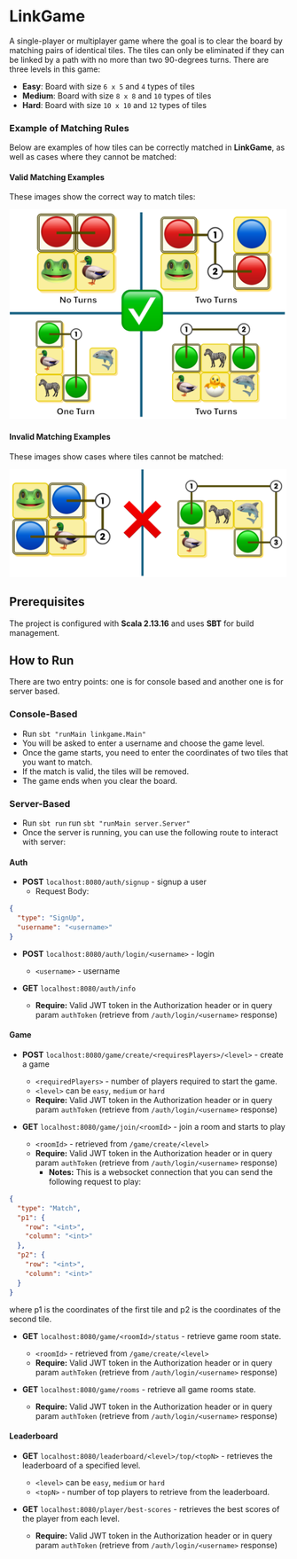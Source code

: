# LinkGame

A single-player or multiplayer game where the goal is to clear the board by matching pairs of
identical tiles. The tiles can only be eliminated if they can be linked by a path with no more than two 90-degrees
turns.
There are three levels in this game:

- **Easy**: Board with size `6 x 5` and `4` types of tiles
- **Medium**: Board with size `8 x 8` and `10` types of tiles
- **Hard**: Board with size `10 x 10` and `12` types of tiles

### Example of Matching Rules

Below are examples of how tiles can be correctly matched in **LinkGame**,
as well as cases where they cannot be matched:

#### Valid Matching Examples

These images show the correct way to match tiles:

<img src="./img/ValidMatchingExamples.png" width="500" />

#### Invalid Matching Examples

These images show cases where tiles cannot be matched:

<img src="./img/InvalidMatchingExamples.png" width="500" />

## Prerequisites

The project is configured with **Scala 2.13.16** and uses **SBT** for build management.

## How to Run

There are two entry points: one is for console based and another one is for server based.

### Console-Based

- Run `sbt "runMain linkgame.Main"`
- You will be asked to enter a username and choose the game level.
- Once the game starts, you need to enter the coordinates of two tiles that you want to match.
- If the match is valid, the tiles will be removed.
- The game ends when you clear the board.

### Server-Based

- Run `sbt run` run `sbt "runMain server.Server"`
- Once the server is running, you can use the following route to interact with server:

#### Auth

- **POST** `localhost:8080/auth/signup` - signup a user
    - Request Body:

```json
{
  "type": "SignUp",
  "username": "<username>"
}
```

- **POST** `localhost:8080/auth/login/<username>` - login
    - `<username>` - username

- **GET** `localhost:8080/auth/info`
    - **Require:** Valid JWT token in the Authorization header or in query param `authToken` (retrieve from
      `/auth/login/<username>` response)

#### Game

- **POST** `localhost:8080/game/create/<requiresPlayers>/<level>` - create a game
    - `<requiredPlayers>` - number of players required to start the game.
    - `<level>` can be `easy`, `medium` or `hard`
    - **Require:** Valid JWT token in the Authorization header or in query param `authToken` (retrieve from
      `/auth/login/<username>` response)

- **GET** `localhost:8080/game/join/<roomId>` - join a room and starts to play
    - `<roomId>` - retrieved from `/game/create/<level>`
    - **Require:** Valid JWT token in the Authorization header or in query param `authToken` (retrieve from
      `/auth/login/<username>` response)
        - **Notes:** This is a websocket connection that you can send the following request to play:

```json
{
  "type": "Match",
  "p1": {
    "row": "<int>",
    "column": "<int>"
  },
  "p2": {
    "row": "<int>",
    "column": "<int>"
  }
}
```

where p1 is the coordinates of the first tile and p2 is the coordinates of the second tile.

- **GET** `localhost:8080/game/<roomId>/status` - retrieve game room state.
    - `<roomId>` - retrieved from `/game/create/<level>`
    - **Require:** Valid JWT token in the Authorization header or in query param `authToken` (retrieve from
      `/auth/login/<username>` response)

- **GET** `localhost:8080/game/rooms` - retrieve all game rooms state.
    - **Require:** Valid JWT token in the Authorization header or in query param `authToken` (retrieve from
      `/auth/login/<username>` response)

#### Leaderboard

- **GET** `localhost:8080/leaderboard/<level>/top/<topN>` - retrieves the leaderboard of a specified level.
    - `<level>` can be `easy`, `medium` or `hard`
    - `<topN>` - number of top players to retrieve from the leaderboard.

- **GET** `localhost:8080/player/best-scores` - retrieves the best scores of the player from each level.
    - **Require:** Valid JWT token in the Authorization header or in query param `authToken` (retrieve from
      `/auth/login/<username>` response)

